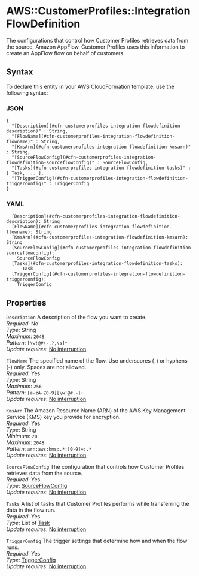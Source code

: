 # AWS::CustomerProfiles::Integration FlowDefinition<a name="aws-properties-customerprofiles-integration-flowdefinition"></a>

The configurations that control how Customer Profiles retrieves data from the source, Amazon AppFlow\. Customer Profiles uses this information to create an AppFlow flow on behalf of customers\.

## Syntax<a name="aws-properties-customerprofiles-integration-flowdefinition-syntax"></a>

To declare this entity in your AWS CloudFormation template, use the following syntax:

### JSON<a name="aws-properties-customerprofiles-integration-flowdefinition-syntax.json"></a>

```
{
  "[Description](#cfn-customerprofiles-integration-flowdefinition-description)" : String,
  "[FlowName](#cfn-customerprofiles-integration-flowdefinition-flowname)" : String,
  "[KmsArn](#cfn-customerprofiles-integration-flowdefinition-kmsarn)" : String,
  "[SourceFlowConfig](#cfn-customerprofiles-integration-flowdefinition-sourceflowconfig)" : SourceFlowConfig,
  "[Tasks](#cfn-customerprofiles-integration-flowdefinition-tasks)" : [ Task, ... ],
  "[TriggerConfig](#cfn-customerprofiles-integration-flowdefinition-triggerconfig)" : TriggerConfig
}
```

### YAML<a name="aws-properties-customerprofiles-integration-flowdefinition-syntax.yaml"></a>

```
  [Description](#cfn-customerprofiles-integration-flowdefinition-description): String
  [FlowName](#cfn-customerprofiles-integration-flowdefinition-flowname): String
  [KmsArn](#cfn-customerprofiles-integration-flowdefinition-kmsarn): String
  [SourceFlowConfig](#cfn-customerprofiles-integration-flowdefinition-sourceflowconfig):
    SourceFlowConfig
  [Tasks](#cfn-customerprofiles-integration-flowdefinition-tasks):
    - Task
  [TriggerConfig](#cfn-customerprofiles-integration-flowdefinition-triggerconfig):
    TriggerConfig
```

## Properties<a name="aws-properties-customerprofiles-integration-flowdefinition-properties"></a>

`Description` <a name="cfn-customerprofiles-integration-flowdefinition-description"></a>
A description of the flow you want to create\.  
_Required_: No  
_Type_: String  
_Maximum_: `2048`  
_Pattern_: `[\w!@#\-.?,\s]*`  
_Update requires_: [No interruption](https://docs.aws.amazon.com/AWSCloudFormation/latest/UserGuide/using-cfn-updating-stacks-update-behaviors.html#update-no-interrupt)

`FlowName` <a name="cfn-customerprofiles-integration-flowdefinition-flowname"></a>
The specified name of the flow\. Use underscores \(\_\) or hyphens \(\-\) only\. Spaces are not allowed\.  
_Required_: Yes  
_Type_: String  
_Maximum_: `256`  
_Pattern_: `[a-zA-Z0-9][\w!@#.-]+`  
_Update requires_: [No interruption](https://docs.aws.amazon.com/AWSCloudFormation/latest/UserGuide/using-cfn-updating-stacks-update-behaviors.html#update-no-interrupt)

`KmsArn` <a name="cfn-customerprofiles-integration-flowdefinition-kmsarn"></a>
The Amazon Resource Name \(ARN\) of the AWS Key Management Service \(KMS\) key you provide for encryption\.  
_Required_: Yes  
_Type_: String  
_Minimum_: `20`  
_Maximum_: `2048`  
_Pattern_: `arn:aws:kms:.*:[0-9]+:.*`  
_Update requires_: [No interruption](https://docs.aws.amazon.com/AWSCloudFormation/latest/UserGuide/using-cfn-updating-stacks-update-behaviors.html#update-no-interrupt)

`SourceFlowConfig` <a name="cfn-customerprofiles-integration-flowdefinition-sourceflowconfig"></a>
The configuration that controls how Customer Profiles retrieves data from the source\.  
_Required_: Yes  
_Type_: [SourceFlowConfig](aws-properties-customerprofiles-integration-sourceflowconfig.md)  
_Update requires_: [No interruption](https://docs.aws.amazon.com/AWSCloudFormation/latest/UserGuide/using-cfn-updating-stacks-update-behaviors.html#update-no-interrupt)

`Tasks` <a name="cfn-customerprofiles-integration-flowdefinition-tasks"></a>
A list of tasks that Customer Profiles performs while transferring the data in the flow run\.  
_Required_: Yes  
_Type_: List of [Task](aws-properties-customerprofiles-integration-task.md)  
_Update requires_: [No interruption](https://docs.aws.amazon.com/AWSCloudFormation/latest/UserGuide/using-cfn-updating-stacks-update-behaviors.html#update-no-interrupt)

`TriggerConfig` <a name="cfn-customerprofiles-integration-flowdefinition-triggerconfig"></a>
The trigger settings that determine how and when the flow runs\.  
_Required_: Yes  
_Type_: [TriggerConfig](aws-properties-customerprofiles-integration-triggerconfig.md)  
_Update requires_: [No interruption](https://docs.aws.amazon.com/AWSCloudFormation/latest/UserGuide/using-cfn-updating-stacks-update-behaviors.html#update-no-interrupt)
